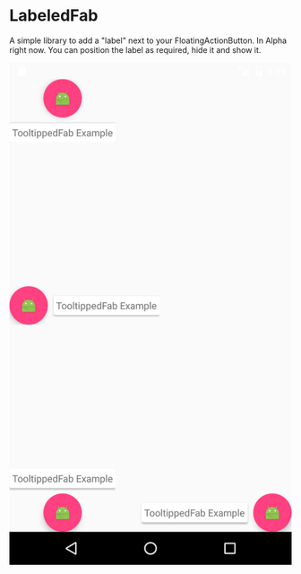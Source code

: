 # LabeledFab

A simple library to add a "label" next to your FloatingActionButton. In Alpha right now. You can position the label as required, hide it and show it.

![Screenshot](https://github.com/raveeshbhalla/LabeledFab/raw/master/screenshots/demo%20screenshot.png)
